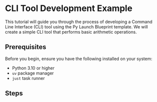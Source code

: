 # CLI Tool Development Example

This tutorial will guide you through the process of developing a Command Line Interface (CLI) tool using the Py Launch Blueprint template. We will create a simple CLI tool that performs basic arithmetic operations.

## Prerequisites

Before you begin, ensure you have the following installed on your system:

- Python 3.10 or higher
- `uv` package manager
- `just` task runner

## Steps
